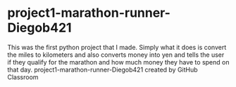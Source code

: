 # project1-marathon-runner-Diegob421
This was the first python project that I made. Simply what it does is convert the miles to kilometers and also converts money into yen and tells the user if they qualify for the marathon and how much money they have to spend on that day.
project1-marathon-runner-Diegob421 created by GitHub Classroom
